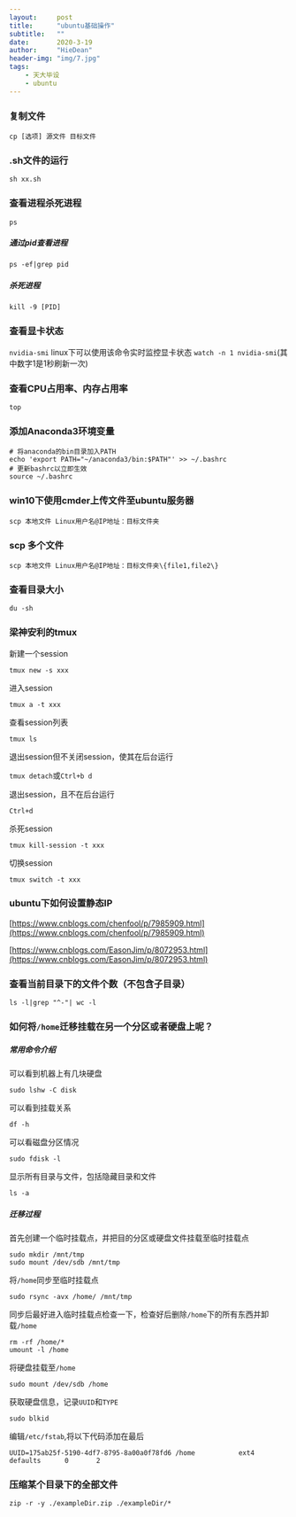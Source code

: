 ```yaml
---
layout:     post
title:      "ubuntu基础操作"
subtitle:   ""
date:       2020-3-19
author:     "HieDean"
header-img: "img/7.jpg"
tags:
    - 天大毕设
    - ubuntu
---
```

### 复制文件
`cp [选项] 源文件 目标文件`

### .sh文件的运行
`sh xx.sh`

### 查看进程杀死进程
`ps`

##### 通过pid查看进程
`ps -ef|grep pid`

##### 杀死进程
`kill -9 [PID]`

### 查看显卡状态
`nvidia-smi`
linux下可以使用该命令实时监控显卡状态
`watch -n 1 nvidia-smi`(其中数字1是1秒刷新一次)

### 查看CPU占用率、内存占用率
`top`

### 添加Anaconda3环境变量
```
# 将anaconda的bin目录加入PATH
echo 'export PATH="~/anaconda3/bin:$PATH"' >> ~/.bashrc
# 更新bashrc以立即生效
source ~/.bashrc
```

### win10下使用cmder上传文件至ubuntu服务器
`scp 本地文件 Linux用户名@IP地址：目标文件夹`

### scp 多个文件
`scp 本地文件 Linux用户名@IP地址：目标文件夹\{file1,file2\}`

### 查看目录大小
`du -sh`

### 梁神安利的tmux
新建一个session

`tmux new -s xxx`

进入session

`tmux a -t xxx`

查看session列表

`tmux ls`

退出session但不关闭session，使其在后台运行

`tmux detach`或`Ctrl+b d`

退出session，且不在后台运行

`Ctrl+d`

杀死session

`tmux kill-session -t xxx`

切换session

`tmux switch -t xxx`

### ubuntu下如何设置静态IP

[https://www.cnblogs.com/chenfool/p/7985909.html](https://www.cnblogs.com/chenfool/p/7985909.html)

[https://www.cnblogs.com/EasonJim/p/8072953.html](https://www.cnblogs.com/EasonJim/p/8072953.html)


### 查看当前目录下的文件个数（不包含子目录）
`ls -l|grep "^-"| wc -l`


### 如何将`/home`迁移挂载在另一个分区或者硬盘上呢？
##### 常用命令介绍
可以看到机器上有几块硬盘

`sudo lshw -C disk`

可以看到挂载关系

`df -h`

可以看磁盘分区情况

`sudo fdisk -l`

显示所有目录与文件，包括隐藏目录和文件

`ls -a`

##### 迁移过程
首先创建一个临时挂载点，并把目的分区或硬盘文件挂载至临时挂载点
```
sudo mkdir /mnt/tmp
sudo mount /dev/sdb /mnt/tmp
```

将`/home`同步至临时挂载点

`sudo rsync -avx /home/ /mnt/tmp`

同步后最好进入临时挂载点检查一下，检查好后删除`/home`下的所有东西并卸载`/home`
```
rm -rf /home/*  
umount -l /home
```

将硬盘挂载至`/home`

`sudo mount /dev/sdb /home`

获取硬盘信息，记录`UUID`和`TYPE`

`sudo blkid`

编辑`/etc/fstab`,将以下代码添加在最后

`UUID=175ab25f-5190-4df7-8795-8a00a0f78fd6 /home           ext4    defaults      0       2`

### 压缩某个目录下的全部文件

`zip -r -y ./exampleDir.zip ./exampleDir/*`
